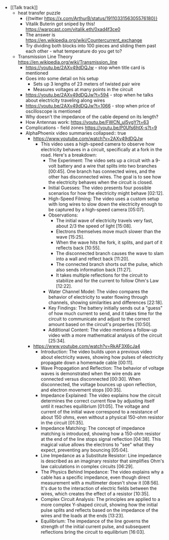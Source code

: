 - [[Talk track]]
	- heat transfer puzzle
		- {{twitter https://x.com/ArthurB/status/1911033156305576180}}
		- Vitalik Buterin got sniped by this!
		  https://warpcast.com/vitalik.eth/0xad4f3ce0
		- The answer is https://en.wikipedia.org/wiki/Countercurrent_exchange
		- Try dividing both blocks into 100 pieces and sliding them past each other - what temperature do you get to?
	- Transmission Line Theory
	  https://en.wikipedia.org/wiki/Transmission_line
		- https://youtu.be/2AXv49dDQJw - stop when title card is mentioned
		- Goes into some detail on his setup
			- Sets up 3 lengths of 23 meters of twisted pair wire
			- Measures voltages at many points in the circuit
		- https://youtu.be/2AXv49dDQJw?t=594 - stop when he talks about electricity traveling along wires
		- https://youtu.be/2AXv49dDQJw?t=1066 - stop when price of oscilloscope is mentioned
		- Why doesn't the impedance of the cable depend on its length?
		- How Antennas work:
		  https://youtu.be/FWCN_uI5ygY?t=63
		- Complications - field zones
		  https://youtu.be/P0Ufs6htX-s?t=9
		- AlphaPhoenix video summaries
		  collapsed:: true
			- https://www.youtube.com/watch?v=2AXv49dDQJw
				- This video uses a high-speed camera to observe how electricity behaves in a circuit, specifically at a fork in the road. Here's a breakdown:
					- The Experiment: The video sets up a circuit with a 9-volt battery and a wire that splits into two branches [00:45]. One branch has connected wires, and the other has disconnected wires. The goal is to see how the electricity behaves when the circuit is closed.
					- Initial Guesses: The video presents four possible scenarios for how the electricity might behave [02:12].
					- High-Speed Filming: The video uses a custom setup with long wires to slow down the electricity enough to be captured by a high-speed camera [05:07].
					- Observations:
						- The initial wave of electricity travels very fast, about 2/3 the speed of light [15:08].
						- Electrons themselves move much slower than the wave [15:25].
						- When the wave hits the fork, it splits, and part of it reflects back [10:55].
						- The disconnected branch causes the wave to slam into a wall and reflect back [11:20].
						- The connected branch shorts out the pulse, which also sends information back [11:27].
						- It takes multiple reflections for the circuit to stabilize and for the current to follow Ohm's Law [12:22].
					- Water Channel Model: The video compares the behavior of electricity to water flowing through channels, showing similarities and differences [22:18].
					- Key Findings: The battery initially sends out a "guess" of how much current to send, and it takes time for the circuit to communicate and adjust to the correct amount based on the circuit's properties [10:50].
					- Additional Content: The video mentions a follow-up video with a more mathematical analysis of the circuit [25:34].
			- https://www.youtube.com/watch?v=RkAF3X6cJa4
				- Introduction: The video builds upon a previous video about electricity waves, showing how pulses of electricity propagate down a homemade cable [00:11].
				- Wave Propagation and Reflection: The behavior of voltage waves is demonstrated when the wire ends are connected versus disconnected [00:30]. When disconnected, the voltage bounces up upon reflection, and electron movement stops [00:35].
				- Impedance Explained: The video explains how the circuit determines the correct current flow by adjusting itself until it reaches equilibrium [01:05]. The voltage and current of the initial wave correspond to a resistance of about 150 ohms, even without a physical 150-ohm resistor in the circuit [01:35].
				- Impedance Matching: The concept of impedance matching is introduced, showing how a 150-ohm resistor at the end of the line stops signal reflection [04:38]. This magical value allows the electrons to "see" what they expect, preventing any bouncing [05:04].
				- Line Impedance as a Substitute Resistor: Line impedance is described as an imaginary resistor that simplifies Ohm's law calculations in complex circuits [06:29].
				- The Physics Behind Impedance: The video explains why a cable has a specific impedance, even though direct measurement with a multimeter doesn't show it [08:56]. It's due to the interaction of electric fields between the wires, which creates the effect of a resistor [10:35].
				- Complex Circuit Analysis: The principles are applied to a more complex Y-shaped circuit, showing how the initial pulse splits and reflects based on the impedance of the wires and the loads at the ends [13:23].
				- Equilibrium: The impedance of the line governs the strength of the initial current pulse, and subsequent reflections bring the circuit to equilibrium [16:03].